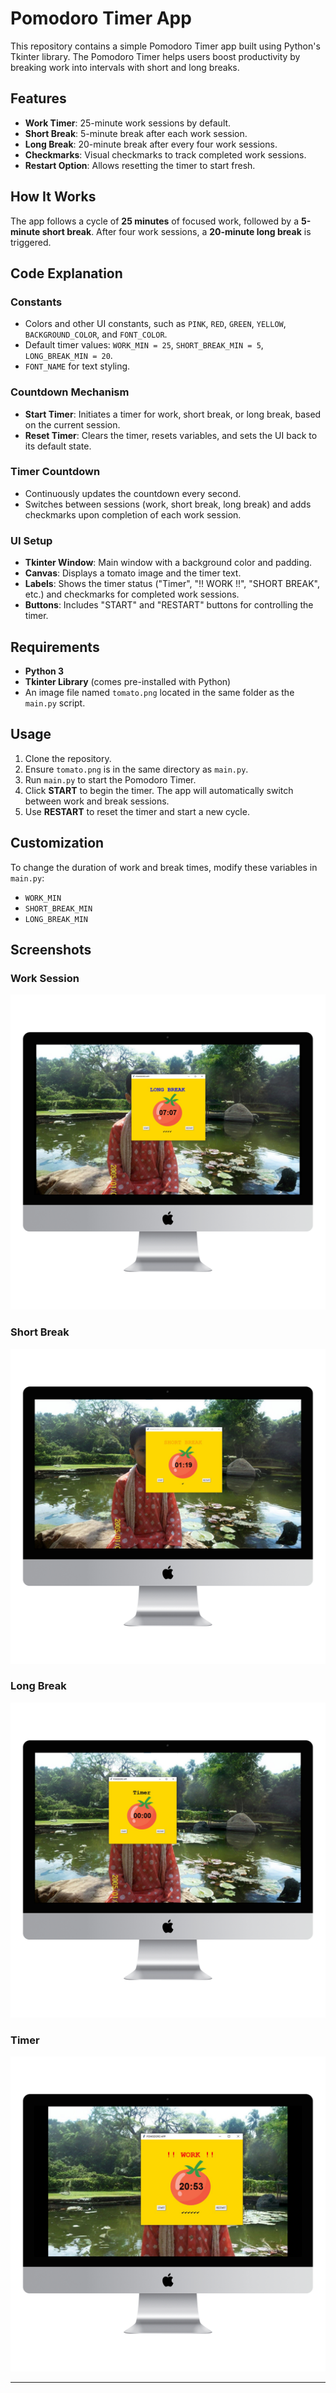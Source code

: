 # Pomodoro Timer App

This repository contains a simple Pomodoro Timer app built using Python's Tkinter library. The Pomodoro Timer helps users boost productivity by breaking work into intervals with short and long breaks.

## Features

- **Work Timer**: 25-minute work sessions by default.
- **Short Break**: 5-minute break after each work session.
- **Long Break**: 20-minute break after every four work sessions.
- **Checkmarks**: Visual checkmarks to track completed work sessions.
- **Restart Option**: Allows resetting the timer to start fresh.

## How It Works

The app follows a cycle of **25 minutes** of focused work, followed by a **5-minute short break**. After four work sessions, a **20-minute long break** is triggered.

## Code Explanation

### Constants

- Colors and other UI constants, such as `PINK`, `RED`, `GREEN`, `YELLOW`, `BACKGROUND_COLOR`, and `FONT_COLOR`.
- Default timer values: `WORK_MIN = 25`, `SHORT_BREAK_MIN = 5`, `LONG_BREAK_MIN = 20`.
- `FONT_NAME` for text styling.

### Countdown Mechanism

- **Start Timer**: Initiates a timer for work, short break, or long break, based on the current session.
- **Reset Timer**: Clears the timer, resets variables, and sets the UI back to its default state.

### Timer Countdown

- Continuously updates the countdown every second.
- Switches between sessions (work, short break, long break) and adds checkmarks upon completion of each work session.

### UI Setup

- **Tkinter Window**: Main window with a background color and padding.
- **Canvas**: Displays a tomato image and the timer text.
- **Labels**: Shows the timer status ("Timer", "!! WORK !!", "SHORT BREAK", etc.) and checkmarks for completed work sessions.
- **Buttons**: Includes "START" and "RESTART" buttons for controlling the timer.

## Requirements

- **Python 3**
- **Tkinter Library** (comes pre-installed with Python)
- An image file named `tomato.png` located in the same folder as the `main.py` script.

## Usage

1. Clone the repository.
2. Ensure `tomato.png` is in the same directory as `main.py`.
3. Run `main.py` to start the Pomodoro Timer.
4. Click **START** to begin the timer. The app will automatically switch between work and break sessions.
5. Use **RESTART** to reset the timer and start a new cycle.

## Customization

To change the duration of work and break times, modify these variables in `main.py`:

- `WORK_MIN`
- `SHORT_BREAK_MIN`
- `LONG_BREAK_MIN`

## Screenshots

### Work Session

![Work Session](ss/1.png)

### Short Break

![Short Break](ss/2.png)

### Long Break

![Long Break](ss/3.png)

### Timer

![Timer](ss/4.png)

---
